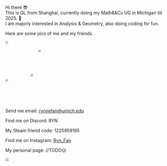 Hi there 😎  
This is QL from Shanghai, currently doing my Math&&Cs UG in Michigan till 2025. 👀   
I am majorly interested in Analysis & Geometry, also doing coding for fun. 

Here are some pics of me and my friends.   

<img src="./Assets/wizWLCY.jpg" width="200" style="zoom:50%;" /> <img src="./Assets/wizWYH.JPG" width="145" style="zoom:50%;" />  
<img src="./Assets/wizCX.jpg" width="152" style="zoom:50%;" /> <img src="./Assets/sisu.jpeg" width="184" style="zoom:50%;" />

Send me email: rynnefan@umich.edu 

Find me on Discord: RYN

My Steam friend code: 1225959195

Find me on Instagram: [Ryn_Fan](https://www.instagram.com/saddysamoyed)

My personal page: //TODO😥

<img src="./Assets/IMG_1523.JPG" width="100" style="zoom:67%;" />
